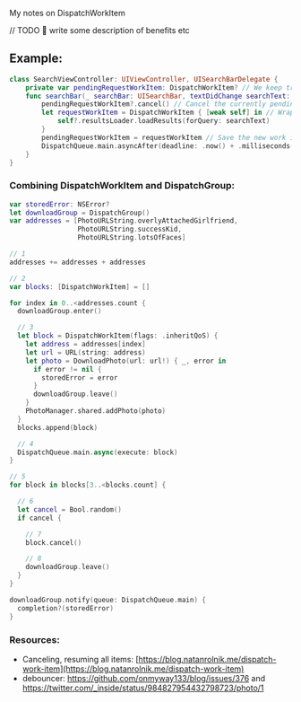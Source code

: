 My notes on DispatchWorkItem<!--more-->

// TODO 🏀 write some description of benefits etc

## Example:
```swift
class SearchViewController: UIViewController, UISearchBarDelegate {
    private var pendingRequestWorkItem: DispatchWorkItem? // We keep track of the pending work item as a property
    func searchBar(_ searchBar: UISearchBar, textDidChange searchText: String) {
        pendingRequestWorkItem?.cancel() // Cancel the currently pending item
        let requestWorkItem = DispatchWorkItem { [weak self] in // Wrap our request in a work item
            self?.resultsLoader.loadResults(forQuery: searchText)
        }
        pendingRequestWorkItem = requestWorkItem // Save the new work item and execute it after 250 ms
        DispatchQueue.main.asyncAfter(deadline: .now() + .milliseconds(250), execute: requestWorkItem)
    }
}
```


### Combining DispatchWorkItem and DispatchGroup:

```swift
var storedError: NSError?
let downloadGroup = DispatchGroup()
var addresses = [PhotoURLString.overlyAttachedGirlfriend,
                 PhotoURLString.successKid,
                 PhotoURLString.lotsOfFaces]

// 1
addresses += addresses + addresses

// 2
var blocks: [DispatchWorkItem] = []

for index in 0..<addresses.count {
  downloadGroup.enter()

  // 3
  let block = DispatchWorkItem(flags: .inheritQoS) {
    let address = addresses[index]
    let url = URL(string: address)
    let photo = DownloadPhoto(url: url!) { _, error in
      if error != nil {
        storedError = error
      }
      downloadGroup.leave()
    }
    PhotoManager.shared.addPhoto(photo)
  }
  blocks.append(block)

  // 4
  DispatchQueue.main.async(execute: block)
}

// 5
for block in blocks[3..<blocks.count] {

  // 6
  let cancel = Bool.random()
  if cancel {

    // 7
    block.cancel()

    // 8
    downloadGroup.leave()
  }
}

downloadGroup.notify(queue: DispatchQueue.main) {
  completion?(storedError)
}
```

### Resources:
- Canceling, resuming all items: [https://blog.natanrolnik.me/dispatch-work-item](https://blog.natanrolnik.me/dispatch-work-item)
- debouncer: https://github.com/onmyway133/blog/issues/376 and https://twitter.com/_inside/status/984827954432798723/photo/1
